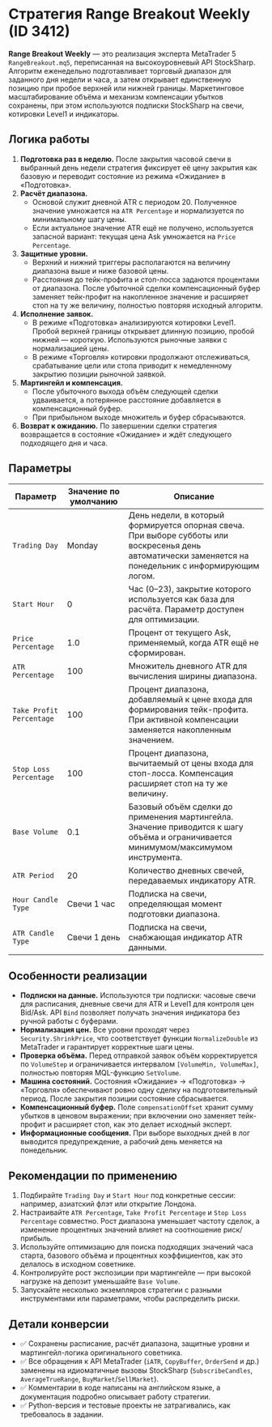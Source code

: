 # Стратегия Range Breakout Weekly (ID 3412)

**Range Breakout Weekly** — это реализация эксперта MetaTrader 5 `RangeBreakout.mq5`, переписанная на высокоуровневый API StockSharp. Алгоритм еженедельно подготавливает торговый диапазон для заданного дня недели и часа, а затем открывает единственную позицию при пробое верхней или нижней границы. Маркетинговое масштабирование объёма и механизм компенсации убытков сохранены, при этом используются подписки StockSharp на свечи, котировки Level1 и индикаторы.

## Логика работы

1. **Подготовка раз в неделю.** После закрытия часовой свечи в выбранный день недели стратегия фиксирует её цену закрытия как базовую и переводит состояние из режима «Ожидание» в «Подготовка».
2. **Расчёт диапазона.**
   - Основой служит дневной ATR с периодом 20. Полученное значение умножается на `ATR Percentage` и нормализуется по минимальному шагу цены.
   - Если актуальное значение ATR ещё не получено, используется запасной вариант: текущая цена Ask умножается на `Price Percentage`.
3. **Защитные уровни.**
   - Верхний и нижний триггеры располагаются на величину диапазона выше и ниже базовой цены.
   - Расстояния до тейк-профита и стоп-лосса задаются процентами от диапазона. После убыточной сделки компенсационный буфер заменяет тейк-профит на накопленное значение и расширяет стоп на ту же величину, полностью повторяя исходный алгоритм.
4. **Исполнение заявок.**
   - В режиме «Подготовка» анализируются котировки Level1. Пробой верхней границы открывает длинную позицию, пробой нижней — короткую. Используются рыночные заявки с нормализацией цены.
   - В режиме «Торговля» котировки продолжают отслеживаться, срабатывание цели или стопа приводит к немедленному закрытию позиции рыночной заявкой.
5. **Мартингейл и компенсация.**
   - После убыточного выхода объём следующей сделки удваивается, а потерянное расстояние добавляется в компенсационный буфер.
   - При прибыльном выходе множитель и буфер сбрасываются.
6. **Возврат к ожиданию.** По завершении сделки стратегия возвращается в состояние «Ожидание» и ждёт следующего подходящего дня и часа.

## Параметры

| Параметр | Значение по умолчанию | Описание |
|----------|------------------------|----------|
| `Trading Day` | Monday | День недели, в который формируется опорная свеча. При выборе субботы или воскресенья день автоматически заменяется на понедельник с информирующим логом. |
| `Start Hour` | 0 | Час (0–23), закрытие которого используется как база для расчёта. Параметр доступен для оптимизации. |
| `Price Percentage` | 1.0 | Процент от текущего Ask, применяемый, когда ATR ещё не сформирован. |
| `ATR Percentage` | 100 | Множитель дневного ATR для вычисления ширины диапазона. |
| `Take Profit Percentage` | 100 | Процент диапазона, добавляемый к цене входа для формирования тейк-профита. При активной компенсации заменяется накопленным значением. |
| `Stop Loss Percentage` | 100 | Процент диапазона, вычитаемый от цены входа для стоп-лосса. Компенсация расширяет стоп на ту же величину. |
| `Base Volume` | 0.1 | Базовый объём сделки до применения мартингейла. Значение приводится к шагу объёма и ограничивается минимумом/максимумом инструмента. |
| `ATR Period` | 20 | Количество дневных свечей, передаваемых индикатору ATR. |
| `Hour Candle Type` | Свечи 1 час | Подписка на свечи, определяющая момент подготовки диапазона. |
| `ATR Candle Type` | Свечи 1 день | Подписка на свечи, снабжающая индикатор ATR данными. |

## Особенности реализации

- **Подписки на данные.** Используются три подписки: часовые свечи для расписания, дневные свечи для ATR и Level1 для контроля цен Bid/Ask. API `Bind` позволяет получать значения индикатора без ручной работы с буферами.
- **Нормализация цен.** Все уровни проходят через `Security.ShrinkPrice`, что соответствует функции `NormalizeDouble` из MetaTrader и гарантирует корректные шаги цены.
- **Проверка объёма.** Перед отправкой заявок объём корректируется по `VolumeStep` и ограничивается интервалом `[VolumeMin, VolumeMax]`, полностью повторяя MQL-функцию `SetVolume`.
- **Машина состояний.** Состояния «Ожидание» → «Подготовка» → «Торговля» обеспечивают ровно одну сделку на подготовительный период. После закрытия позиции состояние сбрасывается.
- **Компенсационный буфер.** Поле `compensationOffset` хранит сумму убытков в ценовом выражении; при включении оно заменяет тейк-профит и расширяет стоп, как это делает исходный эксперт.
- **Информационные сообщения.** При выборе выходных дней в лог выводится предупреждение, а рабочий день меняется на понедельник.

## Рекомендации по применению

1. Подбирайте `Trading Day` и `Start Hour` под конкретные сессии: например, азиатский флэт или открытие Лондона.
2. Настраивайте `ATR Percentage`, `Take Profit Percentage` и `Stop Loss Percentage` совместно. Рост диапазона уменьшает частоту сделок, а изменение процентных значений влияет на соотношение риск/прибыль.
3. Используйте оптимизацию для поиска подходящих значений часа старта, базового объёма и процентных коэффициентов, как это делалось в исходном советнике.
4. Контролируйте рост экспозиции при мартингейле — при высокой нагрузке на депозит уменьшайте `Base Volume`.
5. Запускайте несколько экземпляров стратегии с разными инструментами или параметрами, чтобы распределить риски.

## Детали конверсии

- ✅ Сохранены расписание, расчёт диапазона, защитные уровни и мартингейл-логика оригинального советника.
- ✅ Все обращения к API MetaTrader (`iATR`, `CopyBuffer`, `OrderSend` и др.) заменены на идиоматичные вызовы StockSharp (`SubscribeCandles`, `AverageTrueRange`, `BuyMarket`/`SellMarket`).
- ✅ Комментарии в коде написаны на английском языке, а документация подробно описывает работу стратегии.
- ✅ Python-версия и тестовые проекты не затрагивались, как требовалось в задании.
